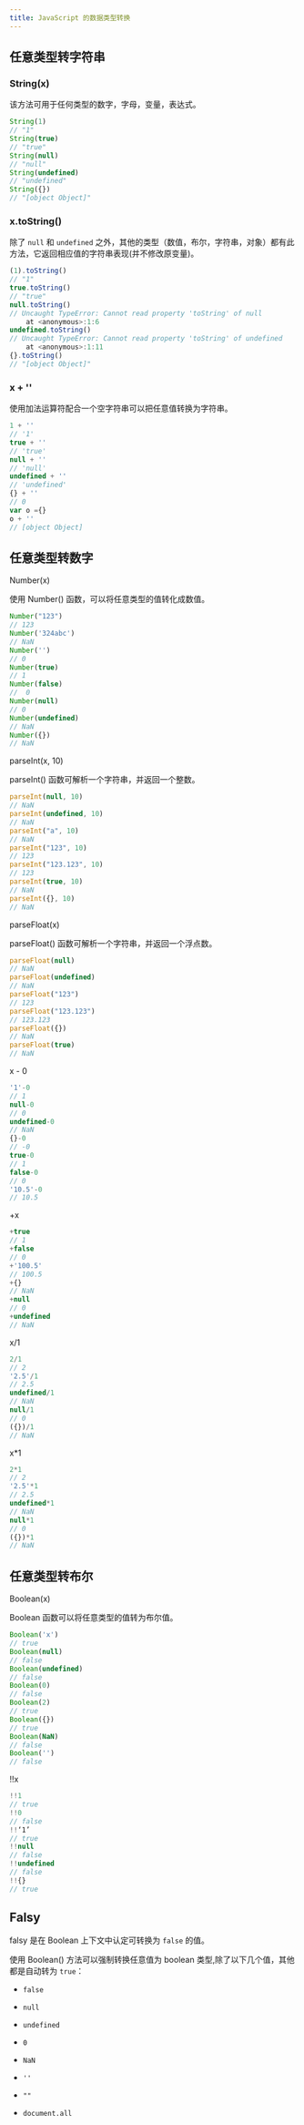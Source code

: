 ```yaml
---
title: JavaScript 的数据类型转换
---
```


## 任意类型转字符串

### String(x)

该方法可用于任何类型的数字，字母，变量，表达式。

```javascript
String(1)
// "1"
String(true) 
// "true"
String(null) 
// "null"
String(undefined) 
// "undefined"
String({}) 
// "[object Object]"
```

### x.toString()

除了 `null` 和 `undefined` 之外，其他的类型（数值，布尔，字符串，对象）都有此方法，它返回相应值的字符串表现(并不修改原变量)。

```javascript
(1).toString()
// "1"
true.toString()
// "true"
null.toString()
// Uncaught TypeError: Cannot read property 'toString' of null
    at <anonymous>:1:6
undefined.toString()
// Uncaught TypeError: Cannot read property 'toString' of undefined
    at <anonymous>:1:11
{}.toString()
// "[object Object]"
```

### x + ''

使用加法运算符配合一个空字符串可以把任意值转换为字符串。

```javascript
1 + ''
// '1'
true + ''
// 'true'
null + ''
// 'null'
undefined + ''
// 'undefined'
{} + ''
// 0
var o ={}
o + ''
// [object Object]
```

## 任意类型转数字

Number(x)

使用 Number() 函数，可以将任意类型的值转化成数值。

```javascript
Number("123")
// 123
Number('324abc') 
// NaN
Number('') 
// 0
Number(true)
// 1
Number(false)     
//  0
Number(null)
// 0
Number(undefined)
// NaN
Number({})
// NaN
```

parseInt(x, 10)

parseInt() 函数可解析一个字符串，并返回一个整数。

```javascript
parseInt(null, 10)
// NaN
parseInt(undefined, 10)
// NaN
parseInt("a", 10)
// NaN
parseInt("123", 10)
// 123
parseInt("123.123", 10)
// 123
parseInt(true, 10)
// NaN
parseInt({}, 10)
// NaN
```

parseFloat(x)

parseFloat() 函数可解析一个字符串，并返回一个浮点数。

```javascript
parseFloat(null)
// NaN
parseFloat(undefined)
// NaN
parseFloat("123")
// 123
parseFloat("123.123")
// 123.123
parseFloat({})
// NaN
parseFloat(true)
// NaN
```

x - 0

```javascript
'1'-0
// 1
null-0
// 0
undefined-0
// NaN
{}-0
// -0
true-0
// 1
false-0
// 0
'10.5'-0
// 10.5
```

+x

```javascript
+true
// 1
+false
// 0
+'100.5'
// 100.5
+{}
// NaN
+null
// 0
+undefined
// NaN
```

x/1

```javascript
2/1
// 2
'2.5'/1
// 2.5
undefined/1
// NaN
null/1
// 0
({})/1
// NaN
```
x\*1
```javascript
2*1
// 2
'2.5'*1
// 2.5
undefined*1
// NaN
null*1
// 0
({})*1
// NaN
```



## 任意类型转布尔

Boolean(x)

Boolean 函数可以将任意类型的值转为布尔值。

```javascript
Boolean('x')
// true
Boolean(null)
// false
Boolean(undefined)
// false
Boolean(0)
// false
Boolean(2)
// true
Boolean({})
// true
Boolean(NaN) 
// false
Boolean('') 
// false
```

!!x

```javascript
!!1
// true
!!0
// false
!!‘1’
// true
!!null
// false
!!undefined
// false
!!{}
// true
```


## Falsy

falsy 是在 Boolean 上下文中认定可转换为 `false` 的值。

使用 Boolean() 方法可以强制转换任意值为 boolean 类型,除了以下几个值，其他都是自动转为 `true`：

- `false`

- `null`

- `undefined`

- `0`

- `NaN`

- `''`

- `""`

- `document.all`